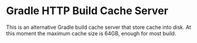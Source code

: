 # Gradle HTTP Build Cache Server

This is an alternative Gradle build cache server that store cache into disk. At this moment the maximum cache size is 64GB, enough for most build.
